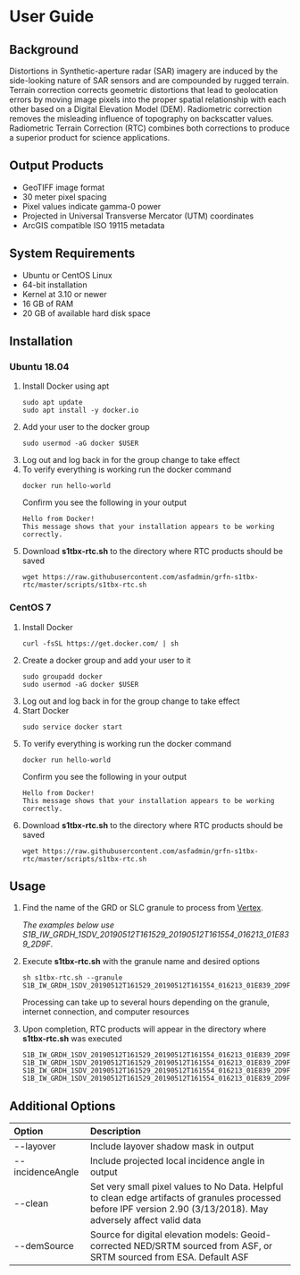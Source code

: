 # User Guide

## Background

Distortions in Synthetic-aperture radar (SAR) imagery are induced by the side-looking nature of SAR sensors and are compounded by rugged terrain. Terrain correction corrects geometric distortions that lead to geolocation errors by moving image pixels into the proper spatial relationship with each other based on a Digital Elevation Model (DEM). Radiometric correction removes the misleading influence of topography on backscatter values. Radiometric Terrain Correction (RTC) combines both corrections to produce a superior product for science applications.


## Output Products
- GeoTIFF image format
- 30 meter pixel spacing
- Pixel values indicate gamma-0 power
- Projected in Universal Transverse Mercator (UTM) coordinates
- ArcGIS compatible ISO 19115 metadata


## System Requirements

* Ubuntu or CentOS Linux
* 64-bit installation
* Kernel at 3.10 or newer
* 16 GB of RAM
* 20 GB of available hard disk space

## Installation

### Ubuntu 18.04

1. Install Docker using apt
   ```
   sudo apt update
   sudo apt install -y docker.io
   ```
1. Add your user to the docker group
   ```
   sudo usermod -aG docker $USER
   ```
1. Log out and log back in for the group change to take effect
1. To verify everything is working run the docker command
   ```
   docker run hello-world
   ```
   Confirm you see the following in your output
   ```
   Hello from Docker!
   This message shows that your installation appears to be working correctly.
   ```
1. Download **s1tbx-rtc.sh** to the directory where RTC products should be saved
   ```
   wget https://raw.githubusercontent.com/asfadmin/grfn-s1tbx-rtc/master/scripts/s1tbx-rtc.sh
   ```
### CentOS 7

1. Install Docker
   ```
   curl -fsSL https://get.docker.com/ | sh
   ```
1. Create a docker group and add your user to it
   ```
   sudo groupadd docker
   sudo usermod -aG docker $USER
   ```
1. Log out and log back in for the group change to take effect
1. Start Docker
   ```
   sudo service docker start
   ```
1. To verify everything is working run the docker command
   ```
   docker run hello-world
   ```
   Confirm you see the following in your output
   ```
   Hello from Docker!
   This message shows that your installation appears to be working correctly.
   ```
1. Download **s1tbx-rtc.sh** to the directory where RTC products should be saved
   ```
   wget https://raw.githubusercontent.com/asfadmin/grfn-s1tbx-rtc/master/scripts/s1tbx-rtc.sh
   ```


## Usage

1. Find the name of the GRD or SLC granule to process from [Vertex](https://vertex.daac.asf.alaska.edu/).
   
   *The examples below use S1B_IW_GRDH_1SDV_20190512T161529_20190512T161554_016213_01E839_2D9F*.
1. Execute **s1tbx-rtc.sh** with the granule name and desired options
   ```
   sh s1tbx-rtc.sh --granule S1B_IW_GRDH_1SDV_20190512T161529_20190512T161554_016213_01E839_2D9F
   ```
   Processing can take up to several hours depending on the granule, internet connection, and computer resources
1. Upon completion, RTC products will appear in the directory where **s1tbx-rtc.sh** was executed
   ```
   S1B_IW_GRDH_1SDV_20190512T161529_20190512T161554_016213_01E839_2D9F_VH_RTC.tif
   S1B_IW_GRDH_1SDV_20190512T161529_20190512T161554_016213_01E839_2D9F_VH_RTC.tif.xml
   S1B_IW_GRDH_1SDV_20190512T161529_20190512T161554_016213_01E839_2D9F_VV_RTC.tif
   S1B_IW_GRDH_1SDV_20190512T161529_20190512T161554_016213_01E839_2D9F_VV_RTC.tif.xml
   ```
## Additional Options
   

| Option                 | Description   | 
|:---------------------- |:-------------| 
| --layover| Include layover shadow mask in output | 
| --incidenceAngle | Include projected local incidence angle in output     | 
| --clean |Set very small pixel values to No Data. Helpful to clean edge artifacts of granules processed before IPF version 2.90 (3/13/2018). May adversely affect valid data  | 
| --demSource |Source for digital elevation models: Geoid-corrected NED/SRTM sourced from ASF, or SRTM sourced from ESA. Default ASF |


